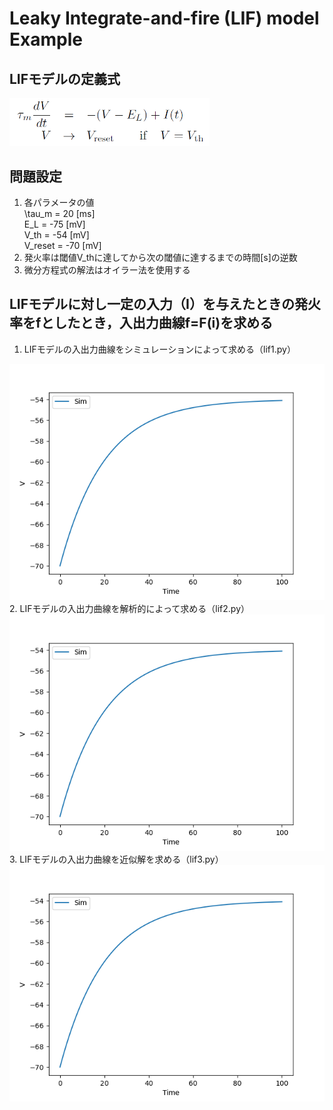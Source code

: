 # Leaky Integrate-and-fire (LIF) model Example  
## LIFモデルの定義式

<div>
	<img src='/img/equation_lif.png' width="320px">
</div>

## 問題設定
1. 各パラメータの値  
\tau_m = 20 [ms]  
E_L = -75 [mV]  
V_th = -54 [mV]  
V_reset = -70 [mV]  
2. 発火率は閾値V_thに達してから次の閾値に達するまでの時間[s]の逆数  
3. 微分方程式の解法はオイラー法を使用する  

## LIFモデルに対し一定の入力（I）を与えたときの発火率をfとしたとき，入出力曲線f=F(i)を求める
1. LIFモデルの入出力曲線をシミュレーションによって求める（lif1.py） 
<div>
	<img src='/graph/Figure_1.png'>
</div>
2. LIFモデルの入出力曲線を解析的によって求める（lif2.py） 
<div>
	<img src='/graph/Figure_1.png'>
</div>
3. LIFモデルの入出力曲線を近似解を求める（lif3.py） 
<div>
	<img src='/graph/Figure_1.png'>
</div>

